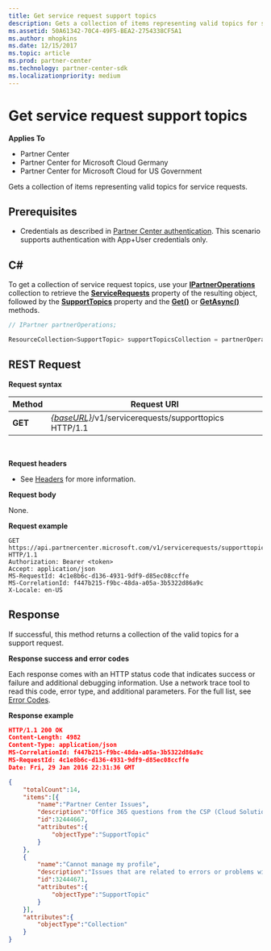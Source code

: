 ```yaml
---
title: Get service request support topics
description: Gets a collection of items representing valid topics for service requests.
ms.assetid: 50A61342-70C4-49F5-BEA2-2754338CF5A1
ms.author: mhopkins
ms.date: 12/15/2017
ms.topic: article
ms.prod: partner-center
ms.technology: partner-center-sdk
ms.localizationpriority: medium
---
```


# Get service request support topics


**Applies To**

-   Partner Center
-   Partner Center for Microsoft Cloud Germany
-   Partner Center for Microsoft Cloud for US Government

Gets a collection of items representing valid topics for service requests.

## <span id="Prerequisites"></span><span id="prerequisites"></span><span id="PREREQUISITES"></span>Prerequisites


-   Credentials as described in [Partner Center authentication](partner-center-authentication.md). This scenario supports authentication with App+User credentials only.

## <span id="C_"></span><span id="c_"></span>C#


To get a collection of service request topics, use your [**IPartnerOperations**](https://docs.microsoft.com/dotnet/api/microsoft.store.partnercenter.ipartner) collection to retrieve the [**ServiceRequests**](https://docs.microsoft.com/dotnet/api/microsoft.store.partnercenter.ipartner.servicerequests) property of the resulting object, followed by the [**SupportTopics**](https://docs.microsoft.com/dotnet/api/microsoft.store.partnercenter.servicerequests.isupporttopicscollection) property and the [**Get()**](https://docs.microsoft.com/dotnet/api/microsoft.store.partnercenter.servicerequests.isupporttopicscollection.get) or [**GetAsync()**](https://docs.microsoft.com/dotnet/api/microsoft.store.partnercenter.servicerequests.isupporttopicscollection.getasync) methods.

``` csharp
// IPartner partnerOperations;

ResourceCollection<SupportTopic> supportTopicsCollection = partnerOperations.ServiceRequests.SupportTopics.Get();
```

## <span id="REST_Request"></span><span id="rest_request"></span><span id="REST_REQUEST"></span>REST Request


**Request syntax**

| Method  | Request URI                                                                           |
|---------|---------------------------------------------------------------------------------------|
| **GET** | [*{baseURL}*](partner-center-rest-urls.md)/v1/servicerequests/supporttopics HTTP/1.1 |

 

**Request headers**

-   See [Headers](headers.md) for more information.

**Request body**

None.

**Request example**

```
GET https://api.partnercenter.microsoft.com/v1/servicerequests/supporttopics HTTP/1.1
Authorization: Bearer <token>
Accept: application/json
MS-RequestId: 4c1e8b6c-d136-4931-9df9-d85ec08ccffe
MS-CorrelationId: f447b215-f9bc-48da-a05a-3b5322d86a9c
X-Locale: en-US
```

## <span id="Response"></span><span id="response"></span><span id="RESPONSE"></span>Response


If successful, this method returns a collection of the valid topics for a support request.

**Response success and error codes**

Each response comes with an HTTP status code that indicates success or failure and additional debugging information. Use a network trace tool to read this code, error type, and additional parameters. For the full list, see [Error Codes](error-codes.md).

**Response example**

``` json
HTTP/1.1 200 OK
Content-Length: 4982
Content-Type: application/json
MS-CorrelationId: f447b215-f9bc-48da-a05a-3b5322d86a9c
MS-RequestId: 4c1e8b6c-d136-4931-9df9-d85ec08ccffe
Date: Fri, 29 Jan 2016 22:31:36 GMT

{
    "totalCount":14,
    "items":[{
        "name":"Partner Center Issues",
        "description":"Office 365 questions from the CSP (Cloud Solution Provider) partners using Partner Center",
        "id":32444667,
        "attributes":{
            "objectType":"SupportTopic"
        }
    },
    {
        "name":"Cannot manage my profile",
        "description":"Issues that are related to errors or problems with managing a profile",
        "id":32444671,
        "attributes":{
            "objectType":"SupportTopic"
        }
    }],
    "attributes":{
        "objectType":"Collection"
    }
}
```

 

 




